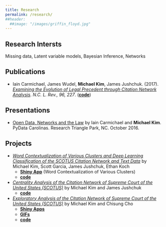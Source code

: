 ```yaml
---
title: Research
permalink: /research/
##header:
  ##image: "/images/griffin_floyd.jpg"
---
```


## Research Intersts
Missing data, Latent variable models, Bayesian Inference, Networks

## Publications
<!--- **In preparation** --->

<!--- **Under Review** --->

<!--- **Published** --->
- Iain Carmichael, James Wudel, **Michael Kim**, James Jushchuk. (2017). [*Examining the Evolution of Legal Precedent through Citation Network Analysis*](https://scholarship.law.unc.edu/cgi/viewcontent.cgi?referer=&httpsredir=1&article=5717&context=nclr). *N.C. L. Rev., 96, 227*. ([**code**](https://github.com/idc9/law-net))

## Presentations
- [Open Data, Networks and the Law](https://www.youtube.com/watch?v=AP7_godzwVI) by Iain Carmichael and **Michael Kim**. PyData Carolinas. Research Triangle Park, NC. October 2016.

## Projects
- [*Word Contextualization of Various Clusters and Deep Learning Classification of the SCOTUS Citation Network and Text Data*](https://michaelkkim.github.io/pdf/stor496/stor496_report_sp17.pdf) by Michael Kim, Scott Garcia, James Jushchuk, Ethan Koch
  - [**Shiny App**](https://scottgarcia.shinyapps.io/Scotus_Clustering/) (Word Contextualization of Various Clusters)
  - [**code**](https://github.com/idc9/law-net/tree/michael2)
- [*Centrality Analysis of the Citation Network of Supreme Court of the United States (SCOTUS)*](https://michaelkkim.github.io/pdf/stor496/stor496_report_fa16.pdf) by Michael Kim and James Jushchuk
  - [**code**](https://github.com/idc9/law-net/tree/jamesjushchuk/explore/James)
- [*Exploratory Analysis of the Citation Network of Supreme Court of the United States (SCOTUS)*](https://michaelkkim.github.io/pdf/stor496/stor496_report_sp16.pdf) by Michael Kim and Chisung Cho
  - [**Shiny Apps**](https://michaelkkim.github.io/research/shiny_apps)
  - [**GIFs**](https://michaelkkim.github.io/research/gifs)
  - [**code**](https://github.com/UNCscotus/scotus)

